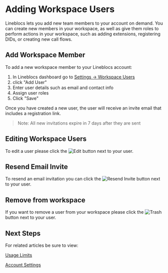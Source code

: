 # Adding Workspace Users

Lineblocs lets you add new team members to your account on demand. You can create new members in your workspace, as well as give them roles to perform actions in your workspace, such as adding extensions, registering DIDs, or creating new call flows. 

## Add Workspace Member

To add a new workspace member to your Lineblocs account:

1. In Lineblocs dashboard go to  [Settings -> Workspace Users](https://app.lineblocs.com/#/dashboard/settings/workspace-users)
2. click "Add User"
3. Enter user details such as email and contact info
4. Assign user roles
5. Click "Save"

Once you have created a new user, the user will receive an invite email that includes a registration link.

> Note: All new invitations expire in 7 days after they are sent

## Editing Workspace Users

To edit a user please click the ![Edit](/img/frontend/docs/shared/edit.png) button next to your user.

## Resend Email Invite

To resend an email invitation you can click the ![Resend Invite](/img/frontend/docs/workspace-users/reinvite.png) button next to your user.

## Remove from workspace

If you want to remove a user from your workspace please click the ![Trash](/img/frontend/docs/shared/trash.png) button next to your user.

## Next Steps

For related articles be sure to view:

[Usage Limits](http://lineblocs.com/resources/other-topics/usage-limits)

[Account Settings](http://lineblocs.com/resources/other-topics/account-settings)
